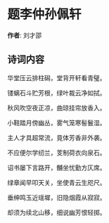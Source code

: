 # 题李仲孙佩轩

**作者**: 刘才邵

## 诗词内容

华堂压云排柱磶，堂背开轩看青璧。

镂螭石斗贮芳根，绿叶裁云净如拭。

秋风吹空夜正凉，曲琼挂帘放香入。

小鞋踏月傍幽丛，雾气笼寒髻鬟湿。

主人才具超常流，竟体芳香非外袭。

不应便尔学纫兰，芰制荷衣向泉石。

诏书屡下言路开，黼坐忧勤方仄席。

绿章闻早叩天关，坐使青云生咫尺。

垂绅鸣玉近瑶墀，旧隐烟霞从寂寂。

却须为续北山移，细说幽芳恨轻掷。

